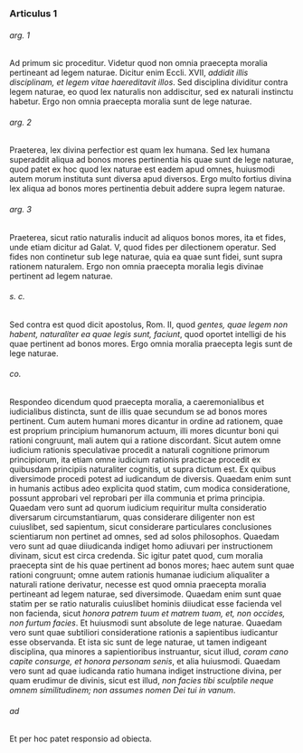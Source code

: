 ### Articulus 1

###### arg. 1
Ad primum sic proceditur. Videtur quod non omnia praecepta moralia pertineant ad legem naturae. Dicitur enim Eccli. XVII, *addidit illis disciplinam, et legem vitae haereditavit illos*. Sed disciplina dividitur contra legem naturae, eo quod lex naturalis non addiscitur, sed ex naturali instinctu habetur. Ergo non omnia praecepta moralia sunt de lege naturae.

###### arg. 2
Praeterea, lex divina perfectior est quam lex humana. Sed lex humana superaddit aliqua ad bonos mores pertinentia his quae sunt de lege naturae, quod patet ex hoc quod lex naturae est eadem apud omnes, huiusmodi autem morum instituta sunt diversa apud diversos. Ergo multo fortius divina lex aliqua ad bonos mores pertinentia debuit addere supra legem naturae.

###### arg. 3
Praeterea, sicut ratio naturalis inducit ad aliquos bonos mores, ita et fides, unde etiam dicitur ad Galat. V, quod fides per dilectionem operatur. Sed fides non continetur sub lege naturae, quia ea quae sunt fidei, sunt supra rationem naturalem. Ergo non omnia praecepta moralia legis divinae pertinent ad legem naturae.

###### s. c.
Sed contra est quod dicit apostolus, Rom. II, quod *gentes, quae legem non habent, naturaliter ea quae legis sunt, faciunt*, quod oportet intelligi de his quae pertinent ad bonos mores. Ergo omnia moralia praecepta legis sunt de lege naturae.

###### co.
Respondeo dicendum quod praecepta moralia, a caeremonialibus et iudicialibus distincta, sunt de illis quae secundum se ad bonos mores pertinent. Cum autem humani mores dicantur in ordine ad rationem, quae est proprium principium humanorum actuum, illi mores dicuntur boni qui rationi congruunt, mali autem qui a ratione discordant. Sicut autem omne iudicium rationis speculativae procedit a naturali cognitione primorum principiorum, ita etiam omne iudicium rationis practicae procedit ex quibusdam principiis naturaliter cognitis, ut supra dictum est. Ex quibus diversimode procedi potest ad iudicandum de diversis. Quaedam enim sunt in humanis actibus adeo explicita quod statim, cum modica consideratione, possunt approbari vel reprobari per illa communia et prima principia. Quaedam vero sunt ad quorum iudicium requiritur multa consideratio diversarum circumstantiarum, quas considerare diligenter non est cuiuslibet, sed sapientum, sicut considerare particulares conclusiones scientiarum non pertinet ad omnes, sed ad solos philosophos. Quaedam vero sunt ad quae diiudicanda indiget homo adiuvari per instructionem divinam, sicut est circa credenda. Sic igitur patet quod, cum moralia praecepta sint de his quae pertinent ad bonos mores; haec autem sunt quae rationi congruunt; omne autem rationis humanae iudicium aliqualiter a naturali ratione derivatur, necesse est quod omnia praecepta moralia pertineant ad legem naturae, sed diversimode. Quaedam enim sunt quae statim per se ratio naturalis cuiuslibet hominis diiudicat esse facienda vel non facienda, sicut *honora patrem tuum et matrem tuam, et, non occides, non furtum facies*. Et huiusmodi sunt absolute de lege naturae. Quaedam vero sunt quae subtiliori consideratione rationis a sapientibus iudicantur esse observanda. Et ista sic sunt de lege naturae, ut tamen indigeant disciplina, qua minores a sapientioribus instruantur, sicut illud, *coram cano capite consurge, et honora personam senis*, et alia huiusmodi. Quaedam vero sunt ad quae iudicanda ratio humana indiget instructione divina, per quam erudimur de divinis, sicut est illud, *non facies tibi sculptile neque omnem similitudinem; non assumes nomen Dei tui in vanum*.

###### ad 
Et per hoc patet responsio ad obiecta.

